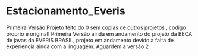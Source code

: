 # Estacionamento_Everis
Primeira Versão
Projeto feito do 0 sem copias de outros projetos , codigo proprio e original!
Primeira Versão ainda em andamento do projeto da BECA de javas da EVERIS BRASIL, projeto em andamento devido a falta de experiencia ainda com a linguagem. Aguardem a versão 2
